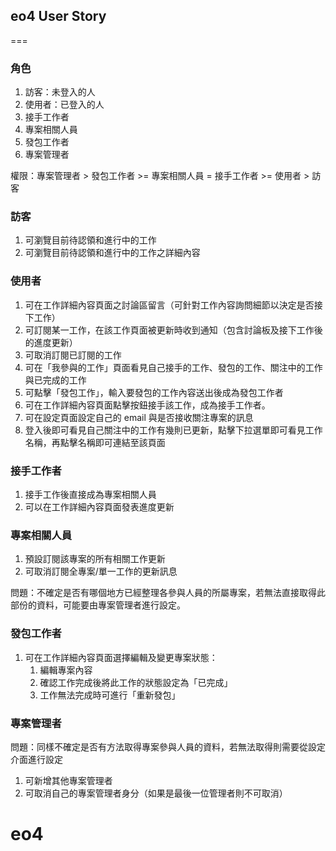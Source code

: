 ## eo4 User Story
===
### 角色

1. 訪客：未登入的人
2. 使用者：已登入的人  
3. 接手工作者
4. 專案相關人員
5. 發包工作者
6. 專案管理者

權限：專案管理者 > 發包工作者 >= 專案相關人員 = 接手工作者 >= 使用者 > 訪客

### 訪客

1. 可瀏覽目前待認領和進行中的工作
2. 可瀏覽目前待認領和進行中的工作之詳細內容

### 使用者

1. 可在工作詳細內容頁面之討論區留言（可針對工作內容詢問細節以決定是否接下工作）
2. 可訂閱某一工作，在該工作頁面被更新時收到通知（包含討論板及接下工作後的進度更新）
3. 可取消訂閱已訂閱的工作
4. 可在「我參與的工作」頁面看見自己接手的工作、發包的工作、關注中的工作與已完成的工作
5. 可點擊「發包工作」，輸入要發包的工作內容送出後成為發包工作者
6. 可在工作詳細內容頁面點擊按鈕接手該工作，成為接手工作者。
7. 可在設定頁面設定自己的 email 與是否接收關注專案的訊息
8. 登入後即可看見自己關注中的工作有幾則已更新，點擊下拉選單即可看見工作名稱，再點擊名稱即可連結至該頁面

### 接手工作者

1. 接手工作後直接成為專案相關人員
2. 可以在工作詳細內容頁面發表進度更新

### 專案相關人員

1. 預設訂閱該專案的所有相關工作更新
2. 可取消訂閱全專案/單一工作的更新訊息

問題：不確定是否有哪個地方已經整理各參與人員的所屬專案，若無法直接取得此部份的資料，可能要由專案管理者進行設定。

### 發包工作者

1. 可在工作詳細內容頁面選擇編輯及變更專案狀態：
   1. 編輯專案內容
   2. 確認工作完成後將此工作的狀態設定為「已完成」
   3. 工作無法完成時可進行「重新發包」

### 專案管理者

問題：同樣不確定是否有方法取得專案參與人員的資料，若無法取得則需要從設定介面進行設定

1. 可新增其他專案管理者
2. 可取消自己的專案管理者身分（如果是最後一位管理者則不可取消）

eo4
===
